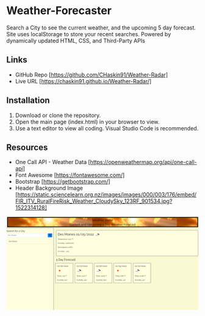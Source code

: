 # Weather-Forecaster
Search a City to see the current weather, and the upcoming 5 day forecast.  Site uses localStorage to store your recent searches.  Powered by dynamically updated HTML, CSS, and Third-Party APIs

## Links
* GitHub Repo [https://github.com/CHaskin91/Weather-Radar]
* Live URL [https://chaskin91.github.io/Weather-Radar/]

## Installation
1. Download or clone the repository.
2. Open the main page (index.html) in your browser to view.
3. Use a text editor to view all coding.  Visual Studio Code is recommended.

## Resources
* One Call API - Weather Data [https://openweathermap.org/api/one-call-api]
* Font Awesome [https://fontawesome.com/]
* Bootstrap [https://getbootstrap.com/]
* Header Background Image [https://static.sciencelearn.org.nz/images/images/000/003/176/embed/FIR_ITV_RuralFireRisk_Weather_CloudySky_123RF_901534.jpg?1522314128]

![image](https://github.com/CHaskin91/Weather-Forecaster/blob/main/assets/images/screenshot.PNG)